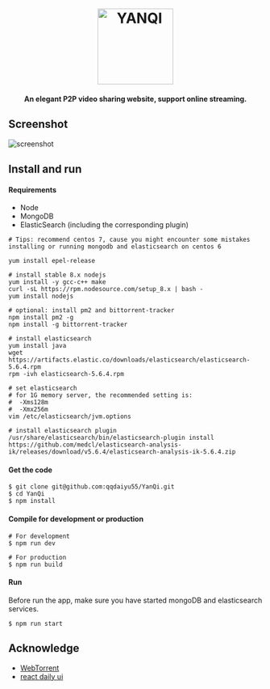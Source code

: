<h1 align="center">
  <img src="https://i.imgur.com/ns4vpVw.png" alt="YANQI" width="150" align="center"/>
</h1>

<h4 align="center">An elegant P2P video sharing website, support online streaming.</h4>

## Screenshot

![screenshot](https://camo.githubusercontent.com/72b2859175a76ccca9938a0a6f090bc5be0f8ed7/68747470733a2f2f692e696d6775722e636f6d2f6c5555786464302e706e67)

## Install and run

#### Requirements

- Node
- MongoDB
- ElasticSearch (including the corresponding plugin)

```Shell
# Tips: recommend centos 7, cause you might encounter some mistakes installing or running mongodb and elasticsearch on centos 6

yum install epel-release

# install stable 8.x nodejs
yum install -y gcc-c++ make
curl -sL https://rpm.nodesource.com/setup_8.x | bash -
yum install nodejs

# optional: install pm2 and bittorrent-tracker
npm install pm2 -g
npm install -g bittorrent-tracker

# install elasticsearch
yum install java
wget https://artifacts.elastic.co/downloads/elasticsearch/elasticsearch-5.6.4.rpm
rpm -ivh elasticsearch-5.6.4.rpm

# set elasticsearch
# for 1G memory server, the recommended setting is:
#  -Xms128m
#  -Xmx256m
vim /etc/elasticsearch/jvm.options

# install elasticsearch plugin
/usr/share/elasticsearch/bin/elasticsearch-plugin install https://github.com/medcl/elasticsearch-analysis-ik/releases/download/v5.6.4/elasticsearch-analysis-ik-5.6.4.zip
```

#### Get the code

```shell
$ git clone git@github.com:qqdaiyu55/YanQi.git
$ cd YanQi
$ npm install
```

#### Compile for development or production

```shell
# For development
$ npm run dev

# For production
$ npm run build
```

#### Run

Before run the app, make sure you have started mongoDB and elasticsearch services.

```shell
$ npm run start
```

## Acknowledge

- [WebTorrent](https://webtorrent.io/)
- [react daily ui](https://github.com/fullstackreact/react-daily-ui)